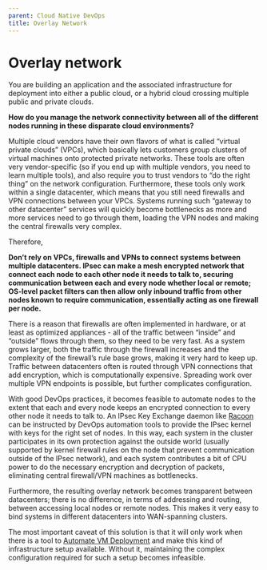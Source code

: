 ```yaml
---
parent: Cloud Native DevOps
title: Overlay Network
---
```

Overlay network
===

You are building an application and the associated infrastructure for deployment into either a public cloud, or a hybrid cloud crossing multiple public and private clouds.

**How do you manage the network connectivity between all of the different nodes running in these disparate cloud environments?**

Multiple cloud vendors have their own flavors of what is called “virtual private clouds” (VPCs), which basically lets customers group clusters of virtual machines onto protected private networks. These tools are often very vendor-specific (so if you end up with multiple vendors, you need to learn multiple tools), and also require you to trust vendors to “do the right thing” on the network configuration. Furthermore, these tools only work within a single datacenter, which means that you still need firewalls and VPN connections between your VPCs. Systems running such “gateway to other datacenter” services will quickly become bottlenecks as more and more services need to go through them, loading the VPN nodes and making the central firewalls very complex.

Therefore,

**Don’t rely on VPCs, firewalls and VPNs to connect systems between multiple datacenters. IPsec can make a mesh encrypted network that connect each node to each other node it needs to talk to, securing communication between each and every node whether local or remote; OS-level packet filters can then allow only inbound traffic from other nodes known to require communication, essentially acting as one firewall per node.**

There is a reason that firewalls are often implemented in hardware, or at least as optimized appliances - all of the traffic between “inside” and “outside” flows through them, so they need to be very fast. As a system grows larger, both the traffic through the firewall increases and the complexity of the firewall’s rule base grows, making it very hard to keep up. Traffic between datacenters often is routed through VPN connections that add encryption, which is computationally expensive. Spreading work over multiple VPN endpoints is possible, but further complicates configuration.

With good DevOps practices, it becomes feasible to automate nodes to the extent that each and every node keeps an encrypted connection to every other node it needs to talk to. An IPsec Key Exchange daemon like [Racoon](https://linux.die.net/man/8/racoon) can be instructed by DevOps automation tools to provide the IPsec kernel with keys for the right set of nodes. In this way, each system in the cluster participates in its own protection against the outside world (usually supported by kernel firewall rules on the node that prevent communication outside of the IPsec network), and each system contributes a bit of CPU power to do the necessary encryption and decryption of packets, eliminating central firewall/VPN machines as bottlenecks.

Furthermore, the resulting overlay network becomes transparent between datacenters; there is no difference, in terms of addressing and routing, between accessing local nodes or remote nodes. This makes it very easy to bind systems in different datacenters into WAN-spanning clusters.

The most important caveat of this solution is that it will only work when there is a tool to [Automate VM Deployment](Automate-Deployment.md) and make this kind of infrastructure setup available. Without it, maintaining the complex configuration required for such a setup becomes infeasible.

